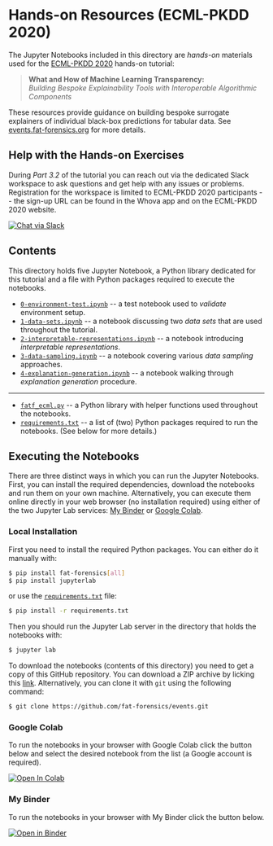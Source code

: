 # Hands-on Resources (ECML-PKDD 2020) #
The Jupyter Notebooks included in this directory are *hands-on* materials
used for the [ECML-PKDD 2020](https://ecmlpkdd2020.net/) hands-on tutorial:

> **What and How of Machine Learning Transparency:**  
  *Building Bespoke Explainability Tools with Interoperable Algorithmic
  Components*

These resources provide guidance on building bespoke surrogate explainers
of individual black-box predictions for tabular data.
See [events.fat-forensics.org](https://events.fat-forensics.org/) for more
details.

## Help with the Hands-on Exercises ##
During *Part 3.2* of the tutorial you can reach out via the dedicated Slack
workspace to ask questions and get help with any issues or problems.
Registration for the workspace is limited to ECML-PKDD 2020 participants --
the sign-up URL can be found in the Whova app and on the ECML-PKDD 2020
website.

[![Chat via Slack](https://img.shields.io/badge/slack-FAT%20Forensics%20events-yellow.svg?logo=slack)](https://fatforensicsevents.slack.com/)

## Contents ##
This directory holds five Jupyter Notebook, a Python library dedicated for this
tutorial and a file with Python packages required to execute the notebooks.

* [`0-environment-test.ipynb`](0-environment-test.ipynb) -- a test notebook
  used to *validate* environment setup.
* [`1-data-sets.ipynb`](1-data-sets.ipynb) -- a notebook discussing two
  *data sets* that are used throughout the tutorial.
* [`2-interpretable-representations.ipynb`](2-interpretable-representations.ipynb)
  -- a notebook introducing *interpretable representations*.
* [`3-data-sampling.ipynb`](3-data-sampling.ipynb) -- a notebook covering
  various *data sampling* approaches.
* [`4-explanation-generation.ipynb`](4-explanation-generation.ipynb) -- a
  notebook walking through *explanation generation* procedure.

---

* [`fatf_ecml.py`](fatf_ecml.py) -- a Python library with helper functions used
  throughout the notebooks.
* [`requirements.txt`](requirements.txt) -- a list of (two) Python packages
  required to run the notebooks. (See below for more details.)

## Executing the Notebooks ##
There are three distinct ways in which you can run the Jupyter Notebooks.
First, you can install the required dependencies, download the notebooks and
run them on your own machine.
Alternatively, you can execute them online directly in your web browser
(no installation required) using either of the two Jupyter Lab services:
[My Binder](https://mybinder.org/) or
[Google Colab](https://colab.research.google.com/).

### Local Installation ###
First you need to install the required Python packages.
You can either do it manually with:
``` bash
$ pip install fat-forensics[all]
$ pip install jupyterlab
```

or use the [`requirements.txt`](requirements.txt) file:
``` bash
$ pip install -r requirements.txt
```

Then you should run the Jupyter Lab server in the directory that holds
the notebooks with:
``` bash
$ jupyter lab
```

To download the notebooks (contents of this directory) you need to get a copy
of this GitHub repository.
You can download a ZIP archive by licking this
[link](https://github.com/fat-forensics/events/archive/master.zip).
Alternatively, you can clone it with `git` using the following command:
``` bash
$ git clone https://github.com/fat-forensics/events.git
```

### Google Colab ###
To run the notebooks in your browser with Google Colab click the button below
and select the desired notebook from the list (a Google account is required).

[![Open In Colab](https://colab.research.google.com/assets/colab-badge.svg)](https://colab.research.google.com/github/fat-forensics/events/blob/master/)

### My Binder ###
To run the notebooks in your browser with My Binder click the button below.

[![Open in Binder](https://mybinder.org/badge_logo.svg)](https://mybinder.org/v2/gh/fat-forensics/events/master)
